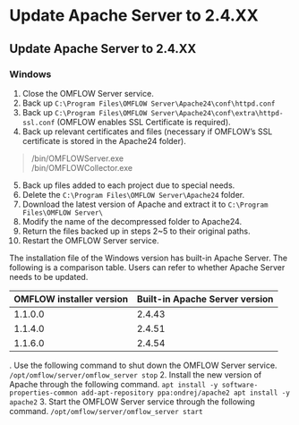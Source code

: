 # Update Apache Server to 2.4.XX

## Update Apache Server to 2.4.XX

### Windows

1. Close the OMFLOW Server service.
2. Back up `C:\Program Files\OMFLOW Server\Apache24\conf\httpd.conf`
3. Back up `C:\Program Files\OMFLOW Server\Apache24\conf\extra\httpd-ssl.conf` (OMFLOW enables SSL Certificate is required).
4. Back up relevant certificates and files (necessary if OMFLOW’s SSL certificate is stored in the Apache24 folder).

> /bin/OMFLOWServer.exe\
> /bin/OMFLOWCollector.exe

5. Back up files added to each project due to special needs.
6. Delete the `C:\Program Files\OMFLOW Server\Apache24` folder.
7. Download the latest version of Apache and extract it to `C:\Program Files\OMFLOW Server\`
8. Modify the name of the decompressed folder to Apache24.
9. Return the files backed up in steps 2\~5 to their original paths.
10. Restart the OMFLOW Server service.

The installation file of the Windows version has built-in Apache Server. The following is a comparison table. Users can refer to whether Apache Server needs to be updated.

| OMFLOW installer version | Built-in Apache Server version |
| ------------------------ | ------------------------------ |
| 1.1.0.0                  | 2.4.43                         |
| 1.1.4.0                  | 2.4.51                         |
| 1.1.6.0                  | 2.4.54                         |

. Use the following command to shut down the OMFLOW Server service. `/opt/omflow/server/omflow_server stop` 2. Install the new version of Apache through the following command. `apt install -y software-properties-common add-apt-repository ppa:ondrej/apache2 apt install -y apache2` 3. Start the OMFLOW Server service through the following command. `/opt/omflow/server/omflow_server start`
